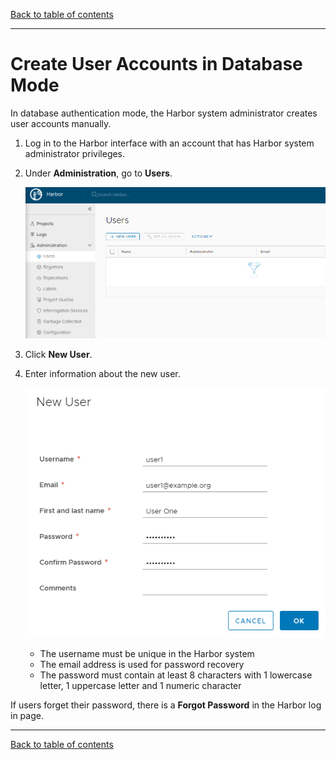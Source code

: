 [Back to table of contents](../../_index.md)

----------

# Create User Accounts in Database Mode
	
In database authentication mode, the Harbor system administrator creates user accounts manually. 

1. Log in to the Harbor interface with an account that has Harbor system administrator privileges.
1. Under **Administration**, go to **Users**.

   ![Create user account](../../img/create_user.png)
1. Click **New User**.
1. Enter information about the new user.

   ![Provide user information](../../img/new_user.png)

   - The username must be unique in the Harbor system
   - The email address is used for password recovery
   - The password must contain at least 8 characters with 1 lowercase letter, 1 uppercase letter and 1 numeric character

If users forget their password, there is a **Forgot Password** in the Harbor log in page.

----------

[Back to table of contents](../../_index.md)